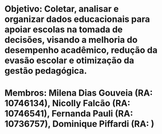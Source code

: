 # Objetivo: Coletar, analisar e organizar dados educacionais para apoiar escolas na tomada de decisões, visando a melhoria do desempenho acadêmico, redução da evasão escolar e otimização da gestão pedagógica.

# Membros: Milena Dias Gouveia (RA: 10746134), Nicolly Falcão (RA: 10746541), Fernanda Pauli (RA: 10736757), Dominique Piffardi (RA: )
